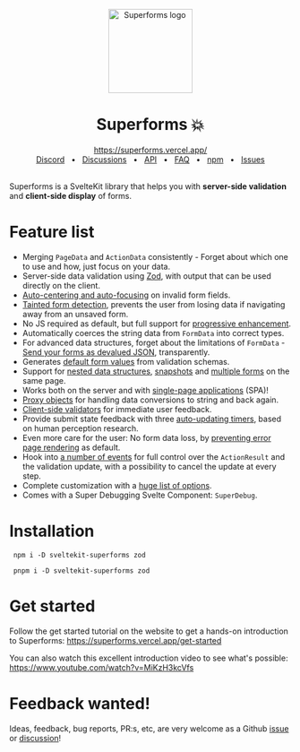 <p align="center">
  <img src="https://github.com/ciscoheat/sveltekit-superforms/raw/main/logo.svg" width="150px" align="center" alt="Superforms logo" />
  <h1 align="center">Superforms 💥</h1>
</p>

<div align="center">
  <a align="center" href="https://superforms.vercel.app/">https://superforms.vercel.app/</a>
  <br />
  <a href="https://discord.gg/AptebvVuhB">Discord</a>
  <span>&nbsp;&nbsp;•&nbsp;&nbsp;</span>
  <a href="https://github.com/ciscoheat/sveltekit-superforms/discussions">Discussions</a>
  <span>&nbsp;&nbsp;•&nbsp;&nbsp;</span>
  <a href="https://superforms.vercel.app/api">API</a>
  <span>&nbsp;&nbsp;•&nbsp;&nbsp;</span>
  <a href="https://superforms.vercel.app/faq">FAQ</a>
  <span>&nbsp;&nbsp;•&nbsp;&nbsp;</span>
  <a href="https://www.npmjs.com/package/sveltekit-superforms">npm</a>
  <span>&nbsp;&nbsp;•&nbsp;&nbsp;</span>
  <a href="https://github.com/ciscoheat/sveltekit-superforms/issues">Issues</a>
</div>

<br/>

Superforms is a SvelteKit library that helps you with **server-side validation** and **client-side display** of forms.

# Feature list

- Merging `PageData` and `ActionData` consistently - Forget about which one to use and how, just focus on your data.
- Server-side data validation using [Zod](https://zod.dev), with output that can be used directly on the client.
- [Auto-centering and auto-focusing](https://superforms.vercel.app/concepts/error-handling) on invalid form fields.
- [Tainted form detection](https://superforms.vercel.app/concepts/tainted), prevents the user from losing data if navigating away from an unsaved form.
- No JS required as default, but full support for [progressive enhancement](https://superforms.vercel.app/concepts/enhance).
- Automatically coerces the string data from `FormData` into correct types.
- For advanced data structures, forget about the limitations of `FormData` - [Send your forms as devalued JSON](https://superforms.vercel.app/concepts/nested-data), transparently.
- Generates [default form values](https://superforms.vercel.app/default-values) from validation schemas.
- Support for [nested data structures](https://superforms.vercel.app/concepts/nested-data), [snapshots](https://superforms.vercel.app/concepts/snapshots) and [multiple forms](https://superforms.vercel.app/concepts/multiple-forms) on the same page.
- Works both on the server and with [single-page applications](https://superforms.vercel.app/concepts/spa) (SPA)!
- [Proxy objects](https://superforms.vercel.app/concepts/proxy-objects) for handling data conversions to string and back again.
- [Client-side validators](https://superforms.vercel.app/concepts/client-validation) for immediate user feedback.
- Provide submit state feedback with three [auto-updating timers](https://superforms.vercel.app/concepts/timers), based on human perception research.
- Even more care for the user: No form data loss, by [preventing error page rendering](https://superforms.vercel.app/concepts/enhance#differences-from-sveltekits-useenhance) as default.
- Hook into [a number of events](https://superforms.vercel.app/concepts/events) for full control over the `ActionResult` and the validation update, with a possibility to cancel the update at every step.
- Complete customization with a [huge list of options](https://superforms.vercel.app/api#superformform-options).
- Comes with a Super Debugging Svelte Component: `SuperDebug`.

# Installation

```
 npm i -D sveltekit-superforms zod
```

```
 pnpm i -D sveltekit-superforms zod
```

# Get started

Follow the get started tutorial on the website to get a hands-on introduction to Superforms: https://superforms.vercel.app/get-started

You can also watch this excellent introduction video to see what's possible: https://www.youtube.com/watch?v=MiKzH3kcVfs

# Feedback wanted!

Ideas, feedback, bug reports, PR:s, etc, are very welcome as a Github [issue](https://github.com/ciscoheat/sveltekit-superforms/issues) or [discussion](https://github.com/ciscoheat/sveltekit-superforms/discussions)!
